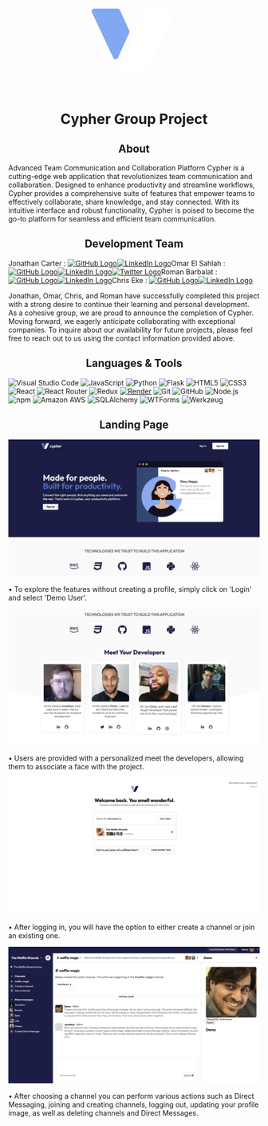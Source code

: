 <p align="center">
    <svg width="200" height="200" viewBox="0 0 200 200" fill="none" xmlns="http://www.w3.org/2000/svg">
<path fill-rule="evenodd" clip-rule="evenodd" d="M15.4415 45.1306C13.8795 41.8142 16.299 38 19.9649 38H67.2163C69.1741 38 70.9517 39.1426 71.7648 40.9235L90.5769 82.1311C91.179 83.4499 91.179 84.9652 90.5769 86.284L67.6143 136.583C65.8464 140.456 60.3564 140.488 58.5425 136.637L15.4415 45.1306ZM115.7 155.336C114.267 158.378 116.486 161.876 119.848 161.876V161.876C123.186 161.876 125.406 158.423 124.019 155.386V155.386C122.398 151.834 117.363 151.804 115.7 155.336V155.336Z" fill="#5a8cf0bf"/>
<path d="M124.75 40.9236C125.563 39.1426 127.34 38.0001 129.298 38.0001H176.55C180.215 38.0001 182.635 41.8143 181.073 45.1306L127.436 159.006C126.611 160.758 124.849 161.876 122.912 161.876H77.3114C73.6714 161.876 71.2513 158.11 72.763 154.799L124.75 40.9236Z" fill="white"/>
</svg>

   </p>
   <h1 align="center">Cypher Group Project</h1>

<h2 align="center">About</h2>
   <p>Advanced Team Communication and Collaboration Platform
Cypher is a cutting-edge web application that revolutionizes team communication and collaboration. Designed to enhance productivity and streamline workflows, Cypher provides a comprehensive suite of features that empower teams to effectively collaborate, share knowledge, and stay connected. With its intuitive interface and robust functionality, Cypher is poised to become the go-to platform for seamless and efficient team communication. </p>

   <h2 align="center">Development Team</h2>
  <p>Jonathan Carter :  <a href="https://github.com/FullStackin"><img src="https://github.githubassets.com/images/modules/logos_page/GitHub-Mark.png" alt="GitHub Logo" width="20"></a><a href="https://www.linkedin.com/omarelsahlah"><img src="https://upload.wikimedia.org/wikipedia/commons/thumb/f/f9/Linkedin_Shiny_Icon.svg/640px-Linkedin_Shiny_Icon.svg.png" alt="LinkedIn Logo" width="20"></a>Omar El Sahlah : <a href="https://github.com/FullStackin"><img src="https://github.githubassets.com/images/modules/logos_page/GitHub-Mark.png" alt="GitHub Logo" width="20"></a><a href="https://www.linkedin.com/omarelsahlah"><img src="https://upload.wikimedia.org/wikipedia/commons/thumb/f/f9/Linkedin_Shiny_Icon.svg/640px-Linkedin_Shiny_Icon.svg.png" alt="LinkedIn Logo" width="20"></a><a href="https://twitter.com/TallTechTitan"><img src="https://upload.wikimedia.org/wikipedia/commons/6/6f/Logo_of_Twitter.svg" alt="Twitter Logo" width="20"></a>Roman Barbalat : <a href="https://github.com/FullStackin"><img src="https://github.githubassets.com/images/modules/logos_page/GitHub-Mark.png" alt="GitHub Logo" width="20"></a><a href="https://www.linkedin.com/omarelsahlah"><img src="https://upload.wikimedia.org/wikipedia/commons/thumb/f/f9/Linkedin_Shiny_Icon.svg/640px-Linkedin_Shiny_Icon.svg.png" alt="LinkedIn Logo" width="20"></a>Chris Eke : <a href="https://github.com/FullStackin"><img src="https://github.githubassets.com/images/modules/logos_page/GitHub-Mark.png" alt="GitHub Logo" width="20"></a><a href="https://www.linkedin.com/omarelsahlah"><img src="https://upload.wikimedia.org/wikipedia/commons/thumb/f/f9/Linkedin_Shiny_Icon.svg/640px-Linkedin_Shiny_Icon.svg.png" alt="LinkedIn Logo" width="20"></a><br></p>
   </p>
Jonathan, Omar, Chris, and Roman have successfully completed this project with a strong desire to continue their learning and personal development. As a cohesive group, we are proud to announce the completion of Cypher. Moving forward, we eagerly anticipate collaborating with exceptional companies. To inquire about our availability for future projects, please feel free to reach out to us using the contact information provided above.
</p>

   <h2 align="center">Languages & Tools</h2>

![Visual Studio Code](https://img.shields.io/badge/Visual%20Studio%20Code-0078d7.svg?style=for-the-badge&logo=visual-studio-code&logoColor=white)
![JavaScript](https://img.shields.io/badge/javascript-%23323330.svg?style=for-the-badge&logo=javascript&logoColor=%23F7DF1E)
![Python](https://img.shields.io/badge/python-3670A0?style=for-the-badge&logo=python&logoColor=ffdd54)
![Flask](https://img.shields.io/badge/flask-%23000.svg?style=for-the-badge&logo=flask&logoColor=white)
![HTML5](https://img.shields.io/badge/html5-%23E34F26.svg?style=for-the-badge&logo=html5&logoColor=white)
![CSS3](https://img.shields.io/badge/css3-%231572B6.svg?style=for-the-badge&logo=css3&logoColor=white)
![React](https://img.shields.io/badge/react-%2320232a.svg?style=for-the-badge&logo=react&logoColor=%2361DAFB)
![React Router](https://img.shields.io/badge/React_Router-CA4245?style=for-the-badge&logo=react-router&logoColor=white)
![Redux](https://img.shields.io/badge/redux-%23593d88.svg?style=for-the-badge&logo=redux&logoColor=white)
[![Render](https://img.shields.io/badge/render-%23430098.svg?style=for-the-badge&logo=render&logoColor=white)](https://render.com)
![Git](https://img.shields.io/badge/git-%23F05033.svg?style=for-the-badge&logo=git&logoColor=white)
![GitHub](https://img.shields.io/badge/GitHub-100000?style=for-the-badge&logo=github&logoColor=white)
![Node.js](https://img.shields.io/badge/node.js-6DA55F?style=for-the-badge&logo=node.js&logoColor=white)
![npm](https://img.shields.io/badge/npm-CB3837?style=for-the-badge&logo=npm&logoColor=white)
![Amazon AWS](https://img.shields.io/badge/Amazon_AWS-232F3E?style=for-the-badge&logo=amazon-aws&logoColor=white)
![SQLAlchemy](https://img.shields.io/badge/SQLAlchemy-%23FFCA28.svg?style=for-the-badge&logo=SQLAlchemy&logoColor=white)
![WTForms](https://img.shields.io/badge/WTForms-%23F7981D.svg?style=for-the-badge&logo=WTForms&logoColor=white)
![Werkzeug](https://img.shields.io/badge/Werkzeug-%23000000.svg?style=for-the-badge&logo=Werkzeug&logoColor=white)


 <h2 align="center">Landing Page</h2>

<img src="./react-app/src/assets/landingPage.png" alt="The landing page"/>
<p>&#8226; To explore the features without creating a profile, simply click on 'Login' and select 'Demo User'.</p>


<img src="./react-app/src/assets/AboutUs.png" alt="The landing page"/>
<p>
  &#8226; Users are provided with a personalized meet the developers, allowing them to associate a face with the project.
</p>

<img src="./react-app/src/assets/Channel_cRt_SlcT.png" alt="The landing page"/>
<p>
&#8226; After logging in, you will have the option to either create a channel or join an existing one.
</p>

<img src="./react-app/src/assets/Full_access.png" alt="The landing page"/>
<p>
&#8226; After choosing a channel you can perform various actions such as Direct Messaging, joining and creating channels, logging out, updating your profile image, as well as deleting channels and Direct Messages.
</p>
